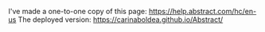I've made a one-to-one copy of this page: https://help.abstract.com/hc/en-us
The deployed version: https://carinaboldea.github.io/Abstract/
